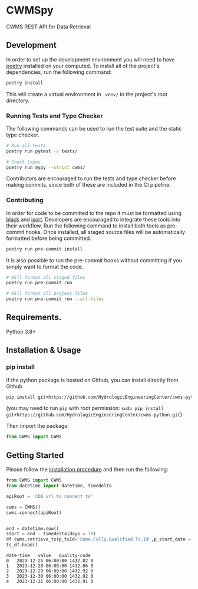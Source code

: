 # CWMSpy
CWMS REST API for Data Retrieval

## Development

In order to set up the development environment you will need to have [poetry][poetry] installed on your computed. To install all of the project's dependencies, run the following command:

```sh
poetry install
```

This will create a virtual environment in `.venv/` in the project's root directory.


### Running Tests and Type Checker

The following commands can be used to run the test suite and the static type checker.

```sh
# Run all tests
poetry run pytest -v tests/

# Check types
poetry run mypy --strict cwms/
```

Contributors are encouraged to run the tests and type checker before making commits, since both of these are included in the CI pipeline.


### Contributing

In order for code to be committed to the repo it must be formatted using [black][black] and [isort][isort]. Developers are encouraged to integrate these tools into their workflow. Run the following command to install both tools as pre-commit hooks. Once installed, all staged source files will be automatically formatted before being committed.

```sh
poetry run pre-commit install
```

It is also possible to run the pre-commit hooks without committing if you simply want to format the code.

```sh
# Will format all staged files
poetry run pre-commit run

# Will format all project files
poetry run pre-commit run --all-files
```


[black]: https://black.readthedocs.io/en/stable/
[isort]: https://pycqa.github.io/isort/index.html
[poetry]: https://python-poetry.org/docs/


## Requirements.

Python 3.8+

## Installation & Usage
### pip install

If the python package is hosted on Github, you can install directly from Github

```sh
pip install git+https://github.com/HydrologicEngineeringCenter/cwms-python.git
```
(you may need to run `pip` with root permission: `sudo pip install git+https://github.com/HydrologicEngineeringCenter/cwms-python.git`)

Then import the package:
```python
from CWMS import CWMS
```

## Getting Started

Please follow the [installation procedure](#installation--usage) and then run the following:

```python
from CWMS import CWMS
from datetime import datetime, timedelta

apiRoot = 'CDA url to connect to'

cwms = CWMS()
cwms.connect(apiRoot)


end = datetime.now()
start = end - timedelta(days = 10)
df cwms.retrieve_ts(p_tsId='Some.Fully.Qualified.Ts.Id',p_start_date = start, p_end_date = end)
ts_df.head()
```
```
date-time	value	quality-code
0	2023-12-25 06:00:00	1432.82	0
1	2023-12-28 06:00:00	1432.86	0
2	2023-12-29 06:00:00	1432.92	0
3	2023-12-30 06:00:00	1432.92	0
4	2023-12-31 06:00:00	1432.91	0
```
